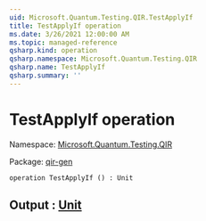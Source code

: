```yaml
---
uid: Microsoft.Quantum.Testing.QIR.TestApplyIf
title: TestApplyIf operation
ms.date: 3/26/2021 12:00:00 AM
ms.topic: managed-reference
qsharp.kind: operation
qsharp.namespace: Microsoft.Quantum.Testing.QIR
qsharp.name: TestApplyIf
qsharp.summary: ''
---
```


# TestApplyIf operation

Namespace: [Microsoft.Quantum.Testing.QIR](xref:Microsoft.Quantum.Testing.QIR)

Package: [qir-gen](https://nuget.org/packages/qir-gen)




```qsharp
operation TestApplyIf () : Unit
```


## Output : [Unit](xref:microsoft.quantum.lang-ref.unit)

